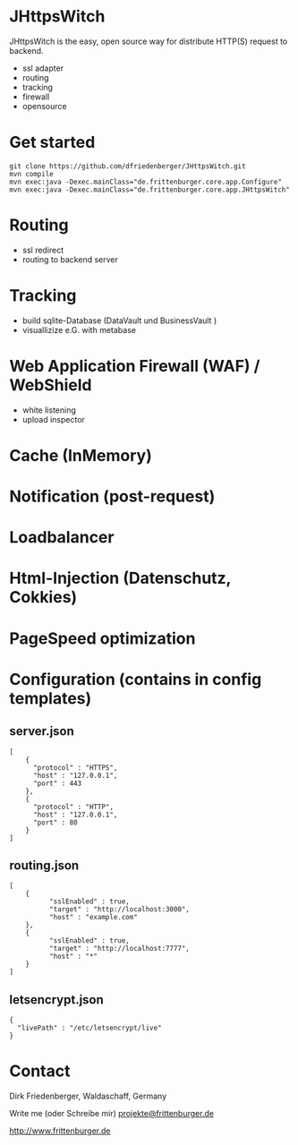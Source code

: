 # JHttpsWitch


JHttpsWitch is the easy, open source way for distribute HTTP(S) request to backend.

- ssl adapter
- routing
- tracking
- firewall
- opensource

# Get started
```
git clone https://github.com/dfriedenberger/JHttpsWitch.git
mvn compile 
mvn exec:java -Dexec.mainClass="de.frittenburger.core.app.Configure"
mvn exec:java -Dexec.mainClass="de.frittenburger.core.app.JHttpsWitch"
```

# Routing
- ssl redirect
- routing to backend server

# Tracking
- build sqlite-Database (DataVault und BusinessVault )
- visuallizize e.G. with metabase

# Web Application Firewall (WAF) / WebShield
- white listening 
- upload inspector

# Cache (InMemory)

# Notification (post-request)

# Loadbalancer 

# Html-Injection (Datenschutz, Cokkies)

# PageSpeed optimization


# Configuration (contains in config templates)
## server.json
```
[  
	{
	  "protocol" : "HTTPS",
	  "host" : "127.0.0.1",
	  "port" : 443
	},
	{
	  "protocol" : "HTTP",
	  "host" : "127.0.0.1",
	  "port" : 80
	}
]
```
## routing.json
```
[ 
	{
		  "sslEnabled" : true,
		  "target" : "http://localhost:3000",
		  "host" : "example.com"
	}, 
	{
		  "sslEnabled" : true,
		  "target" : "http://localhost:7777",
		  "host" : "*"
	} 
]
```
## letsencrypt.json
```
{
  "livePath" : "/etc/letsencrypt/live"
}
```



# Contact
Dirk Friedenberger, Waldaschaff, Germany

Write me (oder Schreibe mir)
projekte@frittenburger.de

http://www.frittenburger.de 

